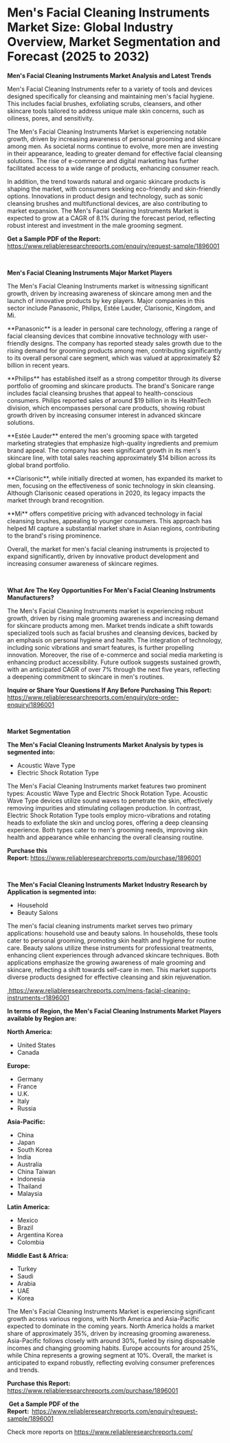 <p><h1>Men's Facial Cleaning Instruments Market Size: Global Industry Overview, Market Segmentation and Forecast (2025 to 2032)</h1></p><p><strong>Men's Facial Cleaning Instruments Market Analysis and Latest Trends</strong></p>
<p><p>Men's Facial Cleaning Instruments refer to a variety of tools and devices designed specifically for cleansing and maintaining men's facial hygiene. This includes facial brushes, exfoliating scrubs, cleansers, and other skincare tools tailored to address unique male skin concerns, such as oiliness, pores, and sensitivity.</p><p>The Men's Facial Cleaning Instruments Market is experiencing notable growth, driven by increasing awareness of personal grooming and skincare among men. As societal norms continue to evolve, more men are investing in their appearance, leading to greater demand for effective facial cleansing solutions. The rise of e-commerce and digital marketing has further facilitated access to a wide range of products, enhancing consumer reach.</p><p>In addition, the trend towards natural and organic skincare products is shaping the market, with consumers seeking eco-friendly and skin-friendly options. Innovations in product design and technology, such as sonic cleansing brushes and multifunctional devices, are also contributing to market expansion. The Men's Facial Cleaning Instruments Market is expected to grow at a CAGR of 8.1% during the forecast period, reflecting robust interest and investment in the male grooming segment.</p></p>
<p><strong>Get a Sample PDF of the Report:&nbsp;</strong> <a href="https://www.reliableresearchreports.com/enquiry/request-sample/1896001?utm_campaign=3278&utm_medium=2&utm_source=Github&utm_content=ia&utm_term=28032025&utm_id=mens-facial-cleaning-instruments">https://www.reliableresearchreports.com/enquiry/request-sample/1896001</a></p>
<p>&nbsp;</p>
<p><strong>Men's Facial Cleaning Instruments Major Market Players</strong></p>
<p><p>The Men's Facial Cleaning Instruments market is witnessing significant growth, driven by increasing awareness of skincare among men and the launch of innovative products by key players. Major companies in this sector include Panasonic, Philips, Estée Lauder, Clarisonic, Kingdom, and Mi.</p><p>**Panasonic** is a leader in personal care technology, offering a range of facial cleansing devices that combine innovative technology with user-friendly designs. The company has reported steady sales growth due to the rising demand for grooming products among men, contributing significantly to its overall personal care segment, which was valued at approximately $2 billion in recent years.</p><p>**Philips** has established itself as a strong competitor through its diverse portfolio of grooming and skincare products. The brand's Sonicare range includes facial cleansing brushes that appeal to health-conscious consumers. Philips reported sales of around $19 billion in its HealthTech division, which encompasses personal care products, showing robust growth driven by increasing consumer interest in advanced skincare solutions.</p><p>**Estée Lauder** entered the men's grooming space with targeted marketing strategies that emphasize high-quality ingredients and premium brand appeal. The company has seen significant growth in its men's skincare line, with total sales reaching approximately $14 billion across its global brand portfolio. </p><p>**Clarisonic**, while initially directed at women, has expanded its market to men, focusing on the effectiveness of sonic technology in skin cleansing. Although Clarisonic ceased operations in 2020, its legacy impacts the market through brand recognition.</p><p>**Mi** offers competitive pricing with advanced technology in facial cleansing brushes, appealing to younger consumers. This approach has helped MI capture a substantial market share in Asian regions, contributing to the brand's rising prominence.</p><p>Overall, the market for men's facial cleaning instruments is projected to expand significantly, driven by innovative product development and increasing consumer awareness of skincare regimes.</p></p>
<p>&nbsp;</p>
<p><strong>What Are The Key Opportunities For Men's Facial Cleaning Instruments Manufacturers?</strong></p>
<p><p>The Men's Facial Cleaning Instruments market is experiencing robust growth, driven by rising male grooming awareness and increasing demand for skincare products among men. Market trends indicate a shift towards specialized tools such as facial brushes and cleansing devices, backed by an emphasis on personal hygiene and health. The integration of technology, including sonic vibrations and smart features, is further propelling innovation. Moreover, the rise of e-commerce and social media marketing is enhancing product accessibility. Future outlook suggests sustained growth, with an anticipated CAGR of over 7% through the next five years, reflecting a deepening commitment to skincare in men's routines.</p></p>
<p><strong>Inquire or Share Your Questions If Any Before Purchasing This Report:</strong> <a href="https://www.reliableresearchreports.com/enquiry/pre-order-enquiry/1896001?utm_campaign=3278&utm_medium=2&utm_source=Github&utm_content=ia&utm_term=28032025&utm_id=mens-facial-cleaning-instruments">https://www.reliableresearchreports.com/enquiry/pre-order-enquiry/1896001</a></p>
<p>&nbsp;</p>
<p><strong>Market Segmentation</strong></p>
<p><strong>The Men's Facial Cleaning Instruments Market Analysis by types is segmented into:</strong></p>
<p><ul><li>Acoustic Wave Type</li><li>Electric Shock Rotation Type</li></ul></p>
<p><p>The Men's Facial Cleaning Instruments market features two prominent types: Acoustic Wave Type and Electric Shock Rotation Type. Acoustic Wave Type devices utilize sound waves to penetrate the skin, effectively removing impurities and stimulating collagen production. In contrast, Electric Shock Rotation Type tools employ micro-vibrations and rotating heads to exfoliate the skin and unclog pores, offering a deep cleansing experience. Both types cater to men's grooming needs, improving skin health and appearance while enhancing the overall cleansing routine.</p></p>
<p><strong>Purchase this Report:&nbsp;</strong><a href="https://www.reliableresearchreports.com/purchase/1896001?utm_campaign=3278&utm_medium=2&utm_source=Github&utm_content=ia&utm_term=28032025&utm_id=mens-facial-cleaning-instruments">https://www.reliableresearchreports.com/purchase/1896001</a></p>
<p>&nbsp;</p>
<p><strong>The Men's Facial Cleaning Instruments Market Industry Research by Application is segmented into:</strong></p>
<p><ul><li>Household</li><li>Beauty Salons</li></ul></p>
<p><p>The men's facial cleaning instruments market serves two primary applications: household use and beauty salons. In households, these tools cater to personal grooming, promoting skin health and hygiene for routine care. Beauty salons utilize these instruments for professional treatments, enhancing client experiences through advanced skincare techniques. Both applications emphasize the growing awareness of male grooming and skincare, reflecting a shift towards self-care in men. This market supports diverse products designed for effective cleansing and skin rejuvenation.</p></p>
<p><a href="https://www.reliableresearchreports.com/mens-facial-cleaning-instruments-r1896001?utm_campaign=3278&utm_medium=2&utm_source=Github&utm_content=ia&utm_term=28032025&utm_id=mens-facial-cleaning-instruments">&nbsp;https://www.reliableresearchreports.com/mens-facial-cleaning-instruments-r1896001</a></p>
<p><strong>In terms of Region, the Men's Facial Cleaning Instruments Market Players available by Region are:</strong></p>
<p>
    <p> <strong> North America: </strong>
        <ul>
            <li>United States</li>
            <li>Canada</li>
        </ul>
        </p> 
    <p> <strong> Europe: </strong>
        <ul>
            <li>Germany</li>
            <li>France</li>
            <li>U.K.</li>
            <li>Italy</li>
            <li>Russia</li>
        </ul>
        </p> 
    <p> <strong> Asia-Pacific: </strong>
        <ul>
            <li>China</li>
            <li>Japan</li>
            <li>South Korea</li>
            <li>India</li>
            <li>Australia</li>
            <li>China Taiwan</li>
            <li>Indonesia</li>
            <li>Thailand</li>
            <li>Malaysia</li>
        </ul>
        </p> 
    <p> <strong> Latin America: </strong>
        <ul>
            <li>Mexico</li>
            <li>Brazil</li>
            <li>Argentina Korea</li>
            <li>Colombia</li>
        </ul>
        </p> 
    <p> <strong> Middle East & Africa: </strong>
        <ul>
            <li>Turkey</li>
            <li>Saudi</li>
            <li>Arabia</li>
            <li>UAE</li>
            <li>Korea</li>
        </ul>
    </p>
    </p>
<p><p>The Men's Facial Cleaning Instruments Market is experiencing significant growth across various regions, with North America and Asia-Pacific expected to dominate in the coming years. North America holds a market share of approximately 35%, driven by increasing grooming awareness. Asia-Pacific follows closely with around 30%, fueled by rising disposable incomes and changing grooming habits. Europe accounts for around 25%, while China represents a growing segment at 10%. Overall, the market is anticipated to expand robustly, reflecting evolving consumer preferences and trends.</p></p>
<p><strong>Purchase this Report: </strong><a href="https://www.reliableresearchreports.com/purchase/1896001?utm_campaign=3278&utm_medium=2&utm_source=Github&utm_content=ia&utm_term=28032025&utm_id=mens-facial-cleaning-instruments">https://www.reliableresearchreports.com/purchase/1896001</a></p>
<p>&nbsp;<strong>Get a Sample PDF of the Report:&nbsp;&nbsp;</strong><a href="https://www.reliableresearchreports.com/enquiry/request-sample/1896001?utm_campaign=3278&utm_medium=2&utm_source=Github&utm_content=ia&utm_term=28032025&utm_id=mens-facial-cleaning-instruments">https://www.reliableresearchreports.com/enquiry/request-sample/1896001</a></p>
<p><strong></strong></p>
<p>Check more reports on <a href="https://www.reliableresearchreports.com/?utm_campaign=3278&utm_medium=2&utm_source=Github&utm_content=ia&utm_term=28032025&utm_id=mens-facial-cleaning-instruments">https://www.reliableresearchreports.com/</a></p>